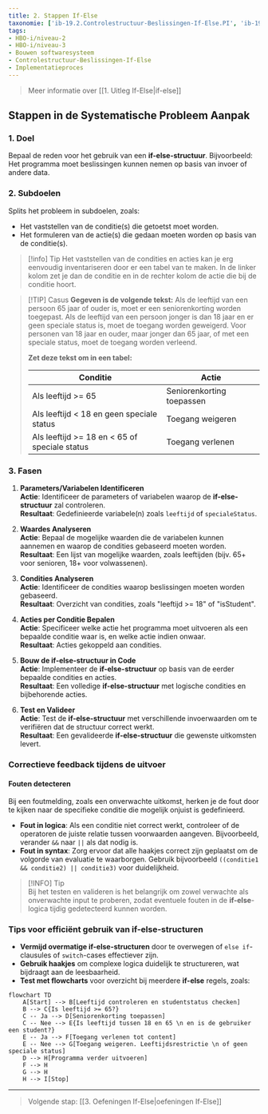 ```yaml
---
title: 2. Stappen If-Else
taxonomie: ['ib-19.2.Controlestructuur-Beslissingen-If-Else.PI', 'ib-19.3.Controlestructuur-Beslissingen-If-Else.PI']
tags:
- HBO-i/niveau-2
- HBO-i/niveau-3
- Bouwen softwaresysteem
- Controlestructuur-Beslissingen-If-Else
- Implementatieproces
---
```


> Meer informatie over [[1. Uitleg If-Else|if-else]]

## Stappen in de Systematische Probleem Aanpak
### 1. Doel
Bepaal de reden voor het gebruik van een **if-else-structuur**. Bijvoorbeeld: Het programma moet beslissingen kunnen nemen op basis van invoer of andere data.

### 2. Subdoelen
Splits het probleem in subdoelen, zoals:
  - Het vaststellen van de conditie(s) die getoetst moet worden.
  - Het formuleren van de actie(s) die gedaan moeten worden op basis van de conditie(s).

> [!info] Tip 
> Het vaststellen van de condities en acties kan je erg eenvoudig inventariseren door er een tabel van te maken. In de linker kolom zet je dan de conditie en in de rechter kolom de actie die bij de conditie hoort. 

> [!TIP] Casus
> **Gegeven is de volgende tekst:**
> Als de leeftijd van een persoon 65 jaar of ouder is, moet er een seniorenkorting worden toegepast. Als de leeftijd van een persoon jonger is dan 18 jaar en er geen speciale status is, moet de toegang worden geweigerd. Voor personen van 18 jaar en ouder, maar jonger dan 65 jaar, of met een speciale status, moet de toegang worden verleend.
>
> **Zet deze tekst om in een tabel:**
> 
> | Conditie                                    | Actie                   |
> | ------------------------------------------- | ----------------------- |
> | Als leeftijd >= 65                          | Seniorenkorting toepassen |
> | Als leeftijd < 18 en geen speciale status   | Toegang weigeren        |
> | Als leeftijd >= 18 en < 65 of speciale status | Toegang verlenen        |

### 3. Fasen
1. **Parameters/Variabelen Identificeren**  
   **Actie**: Identificeer de parameters of variabelen waarop de **if-else-structuur** zal controleren.  
   **Resultaat**: Gedefinieerde variabele(n) zoals `leeftijd` of `specialeStatus`.

2. **Waardes Analyseren**  
   **Actie**: Bepaal de mogelijke waarden die de variabelen kunnen aannemen en waarop de condities gebaseerd moeten worden.  
   **Resultaat**: Een lijst van mogelijke waarden, zoals leeftijden (bijv. 65+ voor senioren, 18+ voor volwassenen).

3. **Condities Analyseren**  
   **Actie**: Identificeer de condities waarop beslissingen moeten worden gebaseerd.  
   **Resultaat**: Overzicht van condities, zoals "leeftijd >= 18" of "isStudent".

4. **Acties per Conditie Bepalen**  
   **Actie**: Specificeer welke actie het programma moet uitvoeren als een bepaalde conditie waar is, en welke actie indien onwaar.  
   **Resultaat**: Acties gekoppeld aan condities.

5. **Bouw de if-else-structuur in Code**  
   **Actie**: Implementeer de **if-else-structuur** op basis van de eerder bepaalde condities en acties.  
   **Resultaat**: Een volledige **if-else-structuur** met logische condities en bijbehorende acties.

6. **Test en Valideer**  
   **Actie**: Test de **if-else-structuur** met verschillende invoerwaarden om te verifiëren dat de structuur correct werkt.  
   **Resultaat**: Een gevalideerde **if-else-structuur** die gewenste uitkomsten levert.

### Correctieve feedback tijdens de uitvoer
#### Fouten detecteren
Bij een foutmelding, zoals een onverwachte uitkomst, herken je de fout door te kijken naar de specifieke conditie die mogelijk onjuist is gedefinieerd. 
- **Fout in logica**: Als een conditie niet correct werkt, controleer of de operatoren de juiste relatie tussen voorwaarden aangeven. Bijvoorbeeld, verander `&&` naar `||` als dat nodig is.
- **Fout in syntax**: Zorg ervoor dat alle haakjes correct zijn geplaatst om de volgorde van evaluatie te waarborgen. Gebruik bijvoorbeeld `((conditie1 && conditie2) || conditie3)` voor duidelijkheid.

> [!INFO] Tip  
> Bij het testen en valideren is het belangrijk om zowel verwachte als onverwachte input te proberen, zodat eventuele fouten in de **if-else**-logica tijdig gedetecteerd kunnen worden.

### Tips voor efficiënt gebruik van if-else-structuren
- **Vermijd overmatige if-else-structuren** door te overwegen of `else if`-clausules of `switch`-cases effectiever zijn.
- **Gebruik haakjes** om complexe logica duidelijk te structureren, wat bijdraagt aan de leesbaarheid.
- **Test met flowcharts** voor overzicht bij meerdere **if-else** regels, zoals:

```mermaid
flowchart TD
    A[Start] --> B[Leeftijd controleren en studentstatus checken]
    B --> C{Is leeftijd >= 65?}
    C -- Ja --> D[Seniorenkorting toepassen]
    C -- Nee --> E{Is leeftijd tussen 18 en 65 \n en is de gebruiker een student?}
    E -- Ja --> F[Toegang verlenen tot content]
    E -- Nee --> G[Toegang weigeren. Leeftijdsrestrictie \n of geen speciale status]
    D --> H[Programma verder uitvoeren]
    F --> H
    G --> H
    H --> I[Stop]
```

---

> Volgende stap: [[3. Oefeningen If-Else|oefeningen If-Else]]